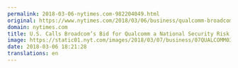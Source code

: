 ```yaml
---
permalink: 2018-03-06-nytimes.com-982204049.html
original: https://www.nytimes.com/2018/03/06/business/qualcomm-broadcom-cfius.html?partner=rss&amp;emc=rss
domain: nytimes.com
title: U.S. Calls Broadcom’s Bid for Qualcomm a National Security Risk
image: https://static01.nyt.com/images/2018/03/07/business/07QUALCOMM03/07QUALCOMM03-mediumThreeByTwo440.jpg
date: 2018-03-06 18:21:28
translations: en
---
```


